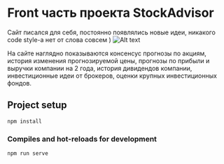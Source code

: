 # Front часть проекта StockAdvisor

Сайт писался для себя, постоянно появлялись новые идеи, никакого code style-а нет от слова совсем )
![Alt text](https://i.ibb.co/93hyXjB/Screenshot-from-2022-01-26-10-50-13.png "Главная StockAdvisor")

На сайте наглядно показываются консенсус прогнозы по акциям, история изменения прогнозируемой цены, прогнозы по прибыли и выручки компании на 2 года, история дивидендов компании, инвестиционные идеи от брокеров, оценки крупных инвестиционных фондов.


## Project setup
```
npm install
```

### Compiles and hot-reloads for development
```
npm run serve
```

